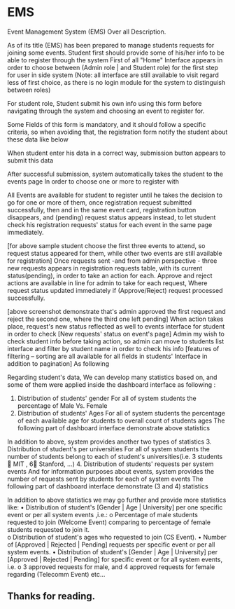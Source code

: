 # EMS

Event Management System (EMS) 
Over all Description.

As of its title (EMS) has been prepared to manage students requests for joining some events.
Student first should provide some of his/her info to be able to register through the system
First of all "Home" Interface appears in order to choose between (Admin role | and Student role) for the first step for user in side system 
(Note: all interface are still available to visit regard less of first choice, as there is no login module for the system to distinguish between roles)

For student role, Student submit his own info using this form before navigating through the system and choosing an event to register for. 
 
Some Fields of this form is mandatory, and it should follow a specific criteria, so when avoiding that, the registration form notify the student about these data like below

When student enter his data in a correct way, submission button appears to submit this data
 
After successful submission, system automatically takes the student to the events page
In order to choose one or more to register with
 
All Events are available for student to register until he takes the decision to go for one or more of them, once registration request submitted successfully, then and in the same event card, registration button disappears, and (pending) request status appears instead, to let student check his registration requests' status for each event in the same page immediately.
 
[for above sample student choose the first three events to attend, so request status appeared for them, while other two events are still available for registration]
Once requests sent -and from admin perspective - three new requests appears in registration requests table, with its current status(pending), in order to take an action for each.
 Approve and reject actions are available in line for admin to take for each request,
Where request status updated immediately if (Approve/Reject) request processed successfully.
 
[above screenshot demonstrate that's admin approved the first request and reject the second one, where the third one left pending]
When action takes place, request's new status reflected as well to events interface for student in order to check
  [New requests' status on event's page]
Admin my wish to check student info before taking action, so admin can move to students list interface and filter by student name in order to check his info
[features of filtering – sorting are all available for all fields in students' Interface in addition to pagination] 
As following
 
 
Regarding student's data, We can develop many statistics based on, and some of them were applied inside the dashboard interface as following :
1.	Distribution of students' gender
For all of system students the percentage of Male Vs. Female 
2.	Distribution of students' Ages
For all of system students the percentage of each available age for students to overall count of students ages
The following part of dashboard interface demonstrate above statistics
 
In addition to above, system provides another two types of statistics
3.	Distribution of student's per universities
For all of system students the number of students belong to each of student's universities(i.e. 3 students  MIT , 6 Stanford, …)
4.	Distribution of students' requests per system events
And for information purposes about events, system provides the number of requests sent by students for each of system events
The following part of dashboard interface demonstrate (3 and 4) statistics
 

In addition to above statistics we may go further and provide more statistics like:
•	Distribution of student's [Gender | Age | University] per one specific event
or per all system events ,i.e.:
o	Percentage of male students requested to join (Welcome Event) comparing to percentage of female students requested to join it.		 
o	Distribution of student's ages who requested to join (CS Event).
•	Number of [Approved | Rejected | Pending] requests per specific event or per all system events.
•	Distribution of student's [Gender | Age | University] per [Approved | Rejected | Pending] for specific event or for all system events, i.e.
o	3 approved requests for male, and 4 approved requests for female
regarding (Telecomm Event) etc…


Thanks for reading.
-------------------------------------------
